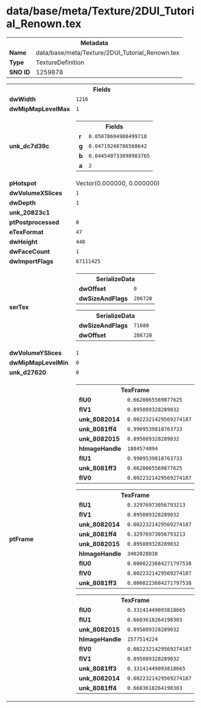<h1>data/base/meta/Texture/2DUI_Tutorial_Renown.tex</h1><table><tr><th colspan="100%">Metadata</th></tr><tr><td><b>Name</b></td><td>data/base/meta/Texture/2DUI_Tutorial_Renown.tex</td></tr><tr><td><b>Type</b></td><td>TextureDefinition</td></tr><tr><td><b>SNO ID</b></td><td>1259878</td></tr></table>

<table><tr><th colspan="100%">Fields</th></tr><tr><td><b>dwWidth</b></td><td><code>1216</code></td></tr><tr><td><b>dwMipMapLevelMax</b></td><td><code>1</code></td></tr><tr><td><b>unk_dc7d39c</b></td><td><table><tr><th colspan="100%">Fields</th></tr><tr><td><b>r</b></td><td><code>0.05070694908499718</code></td></tr><tr><td><b>g</b></td><td><code>0.04719248786568642</code></td></tr><tr><td><b>b</b></td><td><code>0.044540733098983765</code></td></tr><tr><td><b>a</b></td><td><code>2</code></td></tr></table>

</td></tr><tr><td><b>pHotspot</b></td><td>Vector(0.000000, 0.000000)</td></tr><tr><td><b>dwVolumeXSlices</b></td><td><code>1</code></td></tr><tr><td><b>dwDepth</b></td><td><code>1</code></td></tr><tr><td><b>unk_20823c1</b></td><td></td></tr><tr><td><b>ptPostprocessed</b></td><td><code>0</code></td></tr><tr><td><b>eTexFormat</b></td><td><code>47</code></td></tr><tr><td><b>dwHeight</b></td><td><code>448</code></td></tr><tr><td><b>dwFaceCount</b></td><td><code>1</code></td></tr><tr><td><b>dwImportFlags</b></td><td><code>67111425</code></td></tr><tr><td><b>serTex</b></td><td><table><tr><th colspan="100%">SerializeData</th></tr><tr><td><b>dwOffset</b></td><td><code>0</code></td></tr><tr><td><b>dwSizeAndFlags</b></td><td><code>286720</code></td></tr></table>


<table><tr><th colspan="100%">SerializeData</th></tr><tr><td><b>dwSizeAndFlags</b></td><td><code>71680</code></td></tr><tr><td><b>dwOffset</b></td><td><code>286720</code></td></tr></table>


</td></tr><tr><td><b>dwVolumeYSlices</b></td><td><code>1</code></td></tr><tr><td><b>dwMipMapLevelMin</b></td><td><code>0</code></td></tr><tr><td><b>unk_d27620</b></td><td><code>0</code></td></tr><tr><td><b>ptFrame</b></td><td><table><tr><th colspan="100%">TexFrame</th></tr><tr><td><b>flU0</b></td><td><code>0.6620065569877625</code></td></tr><tr><td><b>flV1</b></td><td><code>0.895089328289032</code></td></tr><tr><td><b>unk_8082014</b></td><td><code>0.0022321429569274187</code></td></tr><tr><td><b>unk_8081ff4</b></td><td><code>0.9909539818763733</code></td></tr><tr><td><b>unk_8082015</b></td><td><code>0.895089328289032</code></td></tr><tr><td><b>hImageHandle</b></td><td><code>1884574094</code></td></tr><tr><td><b>flU1</b></td><td><code>0.9909539818763733</code></td></tr><tr><td><b>unk_8081ff3</b></td><td><code>0.6620065569877625</code></td></tr><tr><td><b>flV0</b></td><td><code>0.0022321429569274187</code></td></tr></table>


<table><tr><th colspan="100%">TexFrame</th></tr><tr><td><b>flU1</b></td><td><code>0.32976973056793213</code></td></tr><tr><td><b>flV1</b></td><td><code>0.895089328289032</code></td></tr><tr><td><b>unk_8082014</b></td><td><code>0.0022321429569274187</code></td></tr><tr><td><b>unk_8081ff4</b></td><td><code>0.32976973056793213</code></td></tr><tr><td><b>unk_8082015</b></td><td><code>0.895089328289032</code></td></tr><tr><td><b>hImageHandle</b></td><td><code>3402028038</code></td></tr><tr><td><b>flU0</b></td><td><code>0.0008223684271797538</code></td></tr><tr><td><b>flV0</b></td><td><code>0.0022321429569274187</code></td></tr><tr><td><b>unk_8081ff3</b></td><td><code>0.0008223684271797538</code></td></tr></table>


<table><tr><th colspan="100%">TexFrame</th></tr><tr><td><b>flU0</b></td><td><code>0.33141449093818665</code></td></tr><tr><td><b>flU1</b></td><td><code>0.6603618264198303</code></td></tr><tr><td><b>unk_8082015</b></td><td><code>0.895089328289032</code></td></tr><tr><td><b>hImageHandle</b></td><td><code>1577514224</code></td></tr><tr><td><b>flV0</b></td><td><code>0.0022321429569274187</code></td></tr><tr><td><b>flV1</b></td><td><code>0.895089328289032</code></td></tr><tr><td><b>unk_8081ff3</b></td><td><code>0.33141449093818665</code></td></tr><tr><td><b>unk_8082014</b></td><td><code>0.0022321429569274187</code></td></tr><tr><td><b>unk_8081ff4</b></td><td><code>0.6603618264198303</code></td></tr></table>


</td></tr></table>

